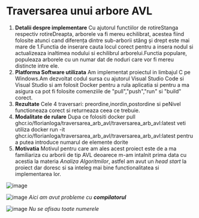 # Traversarea unui arbore AVL

1. **Detalii despre implementare**
Cu ajutorul functiilor de rotireStanga respectiv rotireDreapta, arborele va fi mereu echilibrat, acestea fiind folosite atunci cand diferența dintre sub-arborii stâng și drept este mai mare de 1.Functia de inserare cauta locul corect pentru a insera nodul si actualizeaza inaltimea nodului si echilibrul arborelui.Functia populare, populeaza arborele cu un numar dat de noduri care vor fi mereu distincte intre ele.
2. **Platforma Software utilizata**
Am implementat proiectul in limbajul C pe Windows.Am dezvoltat codul sursa cu ajutorul Visual Studio Code si Visual Studio si am folosit Docker pentru a rula aplicatia si pentru a ma asigura ca pot fi folosite comenziile de "pull","push","run" si "build" corect.
3. **Rezultate**
Cele 4 traversari: preordine,inordin,postordine si peNivel functioneaza corect si returneaza ceea ce trebuie.
4. **Modalitate de rulare**
Dupa ce folositi  docker pull ghcr.io/florianloga/traversarea_arb_avl/traversarea_arb_avl:latest veti utiliza docker run -it ghcr.io/florianloga/traversarea_arb_avl/traversarea_arb_avl:latest pentru a putea introduce numarul de elemente dorite
5. **Motivatia**
Motivul pentru care am ales acest proiect este de a ma familiariza cu arborii de tip AVL deoarece m-am intalnit prima data cu acestia la materia *Analiza Algoritmilor*, astfel am avut un *head start* la proiect dar doresc si sa inteleg mai bine functionalitatea si implementarea lor.

![image](https://github.com/user-attachments/assets/75d8117d-7073-45f9-81ec-70ceb5bdef77)

![image](https://github.com/user-attachments/assets/c35da67e-18cf-4dc6-b3a8-c7cecf7cc0c7)
*Aici am avut probleme cu **compilatorul***

![image](https://github.com/user-attachments/assets/cc1fcd0f-23c6-4f4c-b52d-b78d47c26839)
*Nu se afisau toate numerele*

